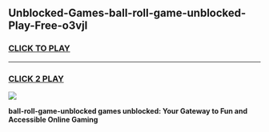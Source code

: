 
## Unblocked-Games-ball-roll-game-unblocked-Play-Free-o3vjl
<h3>
<a href="https://premium76.site?title=ball-roll-game-unblocked&ref=10A">CLICK TO PLAY</a></h3>
<hr>

<h3>
<a href="https://premium76.site?title=ball-roll-game-unblocked&ref=10A">CLICK 2 PLAY</a>
  
</h3>

<a href="https://premium76.site?title=ball-roll-game-unblocked&ref=10A"><img src="https://clearcache.store/games.png"></a>


**ball-roll-game-unblocked games unblocked: Your Gateway to Fun and Accessible Online Gaming**
